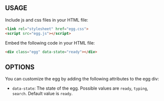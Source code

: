 ## USAGE
Include js and css files in your HTML file:
```html
<link rel="stylesheet" href="egg.css">
<script src="egg.js"></script>
```
 Embed the following code in your HTML file:
```html
<div class="egg" data-state="ready"></div>
```
## OPTIONS
You can customize the egg by adding the following attributes to the egg div:
- `data-state`: The state of the egg. Possible values are `ready`, `typing`, `search`. Default value is `ready`.